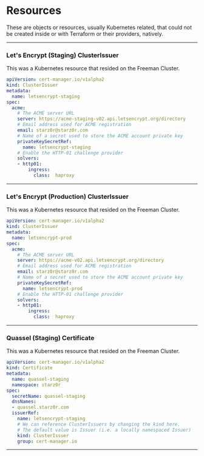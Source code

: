# Resources

These are objects or resources, usually Kubernetes related, that could not be created inside or with Terraform or their providers, natively.

---
### Let's Encrypt (Staging) ClusterIssuer

This was a Kubernetes resource that resided on the Freeman Cluster.

```yml
apiVersion: cert-manager.io/v1alpha2
kind: ClusterIssuer
metadata:
  name: letsencrypt-staging
spec:
  acme:
    # The ACME server URL
    server: https://acme-staging-v02.api.letsencrypt.org/directory
    # Email address used for ACME registration
    email: starz0r@starz0r.com
    # Name of a secret used to store the ACME account private key
    privateKeySecretRef:
      name: letsencrypt-staging
    # Enable the HTTP-01 challenge provider
    solvers:
    - http01:
        ingress:
          class:  haproxy
```

---

### Let's Encrypt (Production) ClusterIssuer

This was a Kubernetes resource that resided on the Freeman Cluster.

```yml
apiVersion: cert-manager.io/v1alpha2
kind: ClusterIssuer
metadata:
  name: letsencrypt-prod
spec:
  acme:
    # The ACME server URL
    server: https://acme-v02.api.letsencrypt.org/directory
    # Email address used for ACME registration
    email: starz0r@starz0r.com
    # Name of a secret used to store the ACME account private key
    privateKeySecretRef:
      name: letsencrypt-prod
    # Enable the HTTP-01 challenge provider
    solvers:
    - http01:
        ingress:
          class:  haproxy
```

---

### Quassel (Staging) Certificate

This was a Kubernetes resource that resided on the Freeman Cluster.

```yml
apiVersion: cert-manager.io/v1alpha2
kind: Certificate
metadata:
  name: quassel-staging
  namespace: starz0r
spec:
  secretName: quassel-staging
  dnsNames:
  - quassel.starz0r.com
  issuerRef:
    name: letsencrypt-staging
    # We can reference ClusterIssuers by changing the kind here.
    # The default value is Issuer (i.e. a locally namespaced Issuer)
    kind: ClusterIssuer
    group: cert-manager.io
```

---
